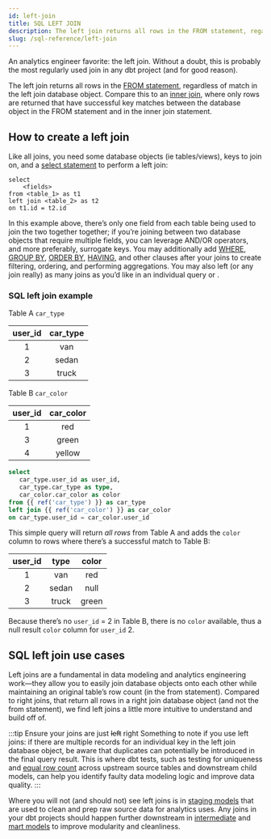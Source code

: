```yaml
---
id: left-join
title: SQL LEFT JOIN
description: The left join returns all rows in the FROM statement, regardless of match in the left join database object.
slug: /sql-reference/left-join
---
```


<head>
    <title>Working with left joins in SQL</title>
</head>

An analytics engineer favorite: the left join. Without a doubt, this is probably the most regularly used join in any dbt project (and for good reason).

The left join returns all rows in the [FROM statement](/sql-reference/from), regardless of match in the left join database object. Compare this to an [inner join](/sql-reference/inner-join), where only rows are returned that have successful key matches between the database object in the FROM statement and in the inner join statement.

## How to create a left join

Like all joins, you need some database objects (ie tables/views), keys to join on, and a [select statement](/sql-reference/select) to perform a left join:

```
select
    <fields>
from <table_1> as t1
left join <table_2> as t2
on t1.id = t2.id 
```

In this example above, there’s only one field from each table being used to join the two together together; if you’re joining between two database objects that require multiple fields, you can leverage AND/OR operators, and more preferably, <Term id="surrogate-key">surrogate keys</Term>. You may additionally add [WHERE](/sql-reference/where), [GROUP BY](/sql-reference/group-by), [ORDER BY](/sql-reference/order-by), [HAVING](/sql-reference/having), and other clauses after your joins to create filtering, ordering, and performing aggregations. You may also left (or any join really) as many joins as you’d like in an individual query or <Term id="cte" />.

### SQL left join example

Table A `car_type`

| **user_id** | **car_type** |
|:---:|:---:|
| 1 | van |
| 2 | sedan |
| 3 | truck |

Table B `car_color`

| user_id | car_color |
|:---:|:---:|
| 1 | red |
| 3 | green |
| 4 | yellow |

```sql
select
   car_type.user_id as user_id,
   car_type.car_type as type,
   car_color.car_color as color
from {{ ref('car_type') }} as car_type
left join {{ ref('car_color') }} as car_color
on car_type.user_id = car_color.user_id
```

This simple query will return *all rows* from Table A and adds the `color` column to rows where there’s a successful match to Table B:

| **user_id** | **type** | **color** |
|:---:|:---:|:---:|
| 1 | van | red |
| 2 | sedan | null |
| 3 | truck | green |

Because there’s no `user_id` = 2 in Table B, there is no `color` available, thus a null result `color` column for `user_id` 2.

## SQL left join use cases

Left joins are a fundamental in data modeling and analytics engineering work—they allow you to easily join database objects onto each other while  maintaining an original table’s row count (in the from statement). Compared to right joins, that return all rows in a right join database object (and not the from statement), we find left joins a little more intuitive to understand and build off of.

:::tip Ensure your joins are just ~~left~~ right
Something to note if you use left joins: if there are multiple records for an individual key in the left join database object, be aware that duplicates can potentially be introduced in the final query result. This is where dbt tests, such as testing for <Term id="primary-key" /> uniqueness and [equal row count](https://github.com/dbt-labs/dbt-utils#equal_rowcount-source) across upstream source tables and downstream child models, can help you identify faulty data modeling logic and improve data quality.
:::

Where you will not (and should not) see left joins is in [staging models](/best-practices/how-we-structure/2-staging) that are used to clean and prep raw source data for analytics uses. Any joins in your dbt projects should happen further downstream in [intermediate](/best-practices/how-we-structure/3-intermediate) and [mart models](/best-practices/how-we-structure/4-marts) to improve modularity and <Term id="dag" /> cleanliness.
